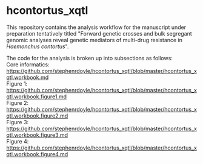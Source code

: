 # hcontortus_xqtl

This repository contains the analysis workflow for the manuscript under preparation
tentatively titled "Forward genetic crosses and bulk segregant genomic analyses reveal genetic mediators of multi-drug resistance in *Haemonchus contortus*".

The code for the analysis is broken up into subsections as follows:  
Core informatics: https://github.com/stephenrdoyle/hcontortus_xqtl/blob/master/hcontortus_xqtl.workbook.md  
Figure 1: https://github.com/stephenrdoyle/hcontortus_xqtl/blob/master/hcontortus_xqtl.workbook.figure1.md  
Figure 2: https://github.com/stephenrdoyle/hcontortus_xqtl/blob/master/hcontortus_xqtl.workbook.figure2.md  
Figure 3: https://github.com/stephenrdoyle/hcontortus_xqtl/blob/master/hcontortus_xqtl.workbook.figure3.md  
Figure 4: https://github.com/stephenrdoyle/hcontortus_xqtl/blob/master/hcontortus_xqtl.workbook.figure4.md  
